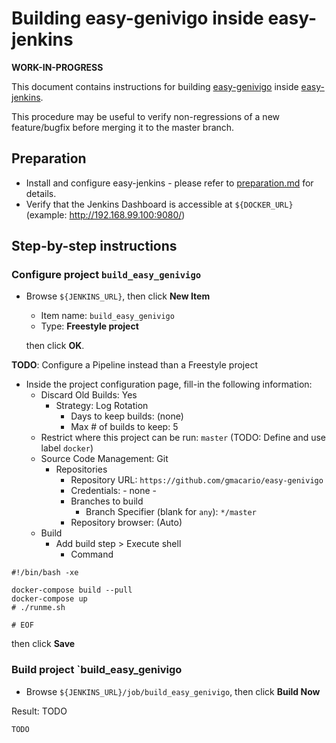 # Building easy-genivigo inside easy-jenkins

**WORK-IN-PROGRESS**

This document contains instructions for building [easy-genivigo](https://github.com/gmacario/easy-genivigo) inside [easy-jenkins](https://github.com/gmacario/easy-jenkins).

This procedure may be useful to verify non-regressions of a new feature/bugfix before merging it to the master branch.

## Preparation

* Install and configure easy-jenkins - please refer to [preparation.md](https://github.com/gmacario/easy-jenkins/blob/master/docs/preparation.md) for details.
* Verify that the Jenkins Dashboard is accessible at `${DOCKER_URL}` (example: http://192.168.99.100:9080/)

## Step-by-step instructions

### Configure project `build_easy_genivigo`

* Browse `${JENKINS_URL}`, then click **New Item**
  - Item name: `build_easy_genivigo`
  - Type: **Freestyle project**

  then click **OK**.

**TODO**: Configure a Pipeline instead than a Freestyle project

* Inside the project configuration page, fill-in the following information:
  - Discard Old Builds: Yes
    - Strategy: Log Rotation
      - Days to keep builds: (none)
      - Max # of builds to keep: 5
  - Restrict where this project can be run: `master` (TODO: Define and use label `docker`)
  - Source Code Management: Git
    - Repositories
      - Repository URL: `https://github.com/gmacario/easy-genivigo`
      - Credentials: - none -
      - Branches to build
        - Branch Specifier (blank for `any`): `*/master`
      - Repository browser: (Auto)
  - Build
    - Add build step > Execute shell
      - Command

```
#!/bin/bash -xe

docker-compose build --pull
docker-compose up
# ./runme.sh

# EOF
```

  then click **Save**

### Build project `build_easy_genivigo
<!-- (2016-02-24 12:50 CET) -->

* Browse `${JENKINS_URL}/job/build_easy_genivigo`, then click **Build Now**

Result: TODO

```
TODO
```

<!-- EOF -->
